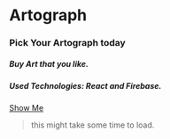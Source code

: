 # Artograph

### Pick Your Artograph today

##### Buy Art that you like.
##### Used Technologies: React and Firebase.

[Show Me](https://art-o-graph.herokuapp.com/)
> this might take some time to load.
